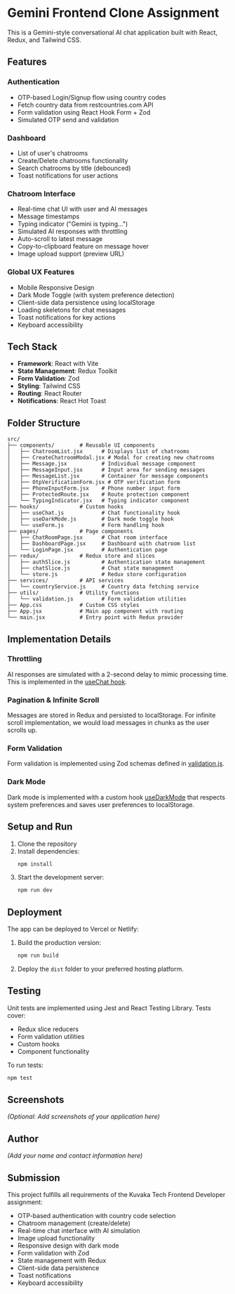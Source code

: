 # Gemini Frontend Clone Assignment

This is a Gemini-style conversational AI chat application built with React, Redux, and Tailwind CSS.

## Features

### Authentication
- OTP-based Login/Signup flow using country codes
- Fetch country data from restcountries.com API
- Form validation using React Hook Form + Zod
- Simulated OTP send and validation

### Dashboard
- List of user's chatrooms
- Create/Delete chatrooms functionality
- Search chatrooms by title (debounced)
- Toast notifications for user actions

### Chatroom Interface
- Real-time chat UI with user and AI messages
- Message timestamps
- Typing indicator ("Gemini is typing...")
- Simulated AI responses with throttling
- Auto-scroll to latest message
- Copy-to-clipboard feature on message hover
- Image upload support (preview URL)

### Global UX Features
- Mobile Responsive Design
- Dark Mode Toggle (with system preference detection)
- Client-side data persistence using localStorage
- Loading skeletons for chat messages
- Toast notifications for key actions
- Keyboard accessibility

## Tech Stack

- **Framework**: React with Vite
- **State Management**: Redux Toolkit
- **Form Validation**: Zod
- **Styling**: Tailwind CSS
- **Routing**: React Router
- **Notifications**: React Hot Toast

## Folder Structure

```
src/
├── components/        # Reusable UI components
│   ├── ChatroomList.jsx      # Displays list of chatrooms
│   ├── CreateChatroomModal.jsx # Modal for creating new chatrooms
│   ├── Message.jsx           # Individual message component
│   ├── MessageInput.jsx      # Input area for sending messages
│   ├── MessageList.jsx       # Container for message components
│   ├── OtpVerificationForm.jsx # OTP verification form
│   ├── PhoneInputForm.jsx    # Phone number input form
│   ├── ProtectedRoute.jsx    # Route protection component
│   └── TypingIndicator.jsx   # Typing indicator component
├── hooks/             # Custom hooks
│   ├── useChat.js            # Chat functionality hook
│   ├── useDarkMode.js        # Dark mode toggle hook
│   └── useForm.js            # Form handling hook
├── pages/             # Page components
│   ├── ChatRoomPage.jsx      # Chat room interface
│   ├── DashboardPage.jsx     # Dashboard with chatroom list
│   └── LoginPage.jsx         # Authentication page
├── redux/             # Redux store and slices
│   ├── authSlice.js          # Authentication state management
│   ├── chatSlice.js          # Chat state management
│   └── store.js              # Redux store configuration
├── services/          # API services
│   └── countryService.js     # Country data fetching service
├── utils/             # Utility functions
│   └── validation.js         # Form validation utilities
├── App.css            # Custom CSS styles
├── App.jsx            # Main app component with routing
└── main.jsx           # Entry point with Redux provider
```

## Implementation Details

### Throttling
AI responses are simulated with a 2-second delay to mimic processing time. This is implemented in the [useChat hook](src/hooks/useChat.js).

### Pagination & Infinite Scroll
Messages are stored in Redux and persisted to localStorage. For infinite scroll implementation, we would load messages in chunks as the user scrolls up.

### Form Validation
Form validation is implemented using Zod schemas defined in [validation.js](src/utils/validation.js).

### Dark Mode
Dark mode is implemented with a custom hook [useDarkMode](src/hooks/useDarkMode.js) that respects system preferences and saves user preferences to localStorage.

## Setup and Run

1. Clone the repository
2. Install dependencies:
   ```bash
   npm install
   ```
3. Start the development server:
   ```bash
   npm run dev
   ```

## Deployment

The app can be deployed to Vercel or Netlify:

1. Build the production version:
   ```bash
   npm run build
   ```
2. Deploy the `dist` folder to your preferred hosting platform.

## Testing

Unit tests are implemented using Jest and React Testing Library. Tests cover:
- Redux slice reducers
- Form validation utilities
- Custom hooks
- Component functionality

To run tests:
```bash
npm test
```

## Screenshots

*(Optional: Add screenshots of your application here)*

## Author

*(Add your name and contact information here)*

## Submission

This project fulfills all requirements of the Kuvaka Tech Frontend Developer assignment:
- OTP-based authentication with country code selection
- Chatroom management (create/delete)
- Real-time chat interface with AI simulation
- Image upload functionality
- Responsive design with dark mode
- Form validation with Zod
- State management with Redux
- Client-side data persistence
- Toast notifications
- Keyboard accessibility